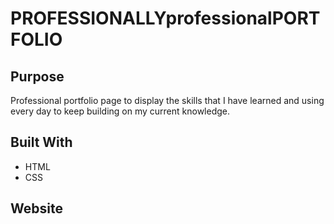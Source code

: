 # PROFESSIONALLYprofessionalPORTFOLIO

## Purpose
Professional portfolio page to display the skills that I have learned
and using every day to keep building on my current knowledge.

## Built With
* HTML
* CSS

## Website
